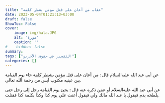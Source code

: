 ```yaml
---
title: "عقاب من أعان على قتل مؤمن بشطر كلمة"
date: 2023-05-04T01:21:13+03:00
draft: false
ShowToc: False
cover:
    image: img/hala.JPG
    alt: 'صورة'
    caption: ''
#    hidden: false
summary: 
tags: ["التقصير في حقوق الآخرين"]
categories: []
---
```

عن أبي عبد الله عليه‌السلام قال : من أعان على قتل مؤمن بشطر كلمة جاء
يوم القيامة بين عينيه مكتوب آيس من رحمة الله تعالى.
 
 عن
أبي عبد الله عليه‌السلام أو عمن ذكره عنه قال : يجئ يوم القيامة رجل إلى
رجل حتى يلطخه بدم فيقول يا عبد الله مالك ولي فيقول أعنت علي يوم كذا
وكذا بكلمة كذا فقتلت.

